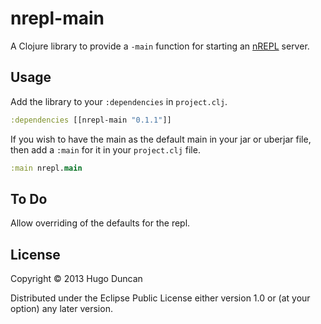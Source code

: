 # nrepl-main

A Clojure library to provide a `-main` function for starting an [nREPL][nrepl] server.

## Usage

Add the library to your `:dependencies` in `project.clj`.

```clj
:dependencies [[nrepl-main "0.1.1"]]
```

If you wish to have the main as the default main in your jar or uberjar file, then
add a `:main` for it in your `project.clj` file.

```clj
:main nrepl.main
```

## To Do

Allow overriding of the defaults for the repl.

## License

Copyright © 2013 Hugo Duncan

Distributed under the Eclipse Public License either version 1.0 or (at
your option) any later version.

[nrepl]: https://github.com/clojure/tools.nrepl "nREPL"
